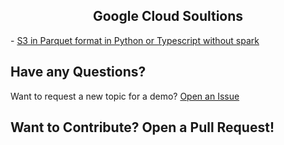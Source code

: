 <div align="center"> 
   <h2 align="center"> Google Cloud Soultions  </h2></div>
   
<p align='center'>
   <p align='center'>
   
</p>
- <a href="https://github.com/RobinaMirbahar/Google-Cloud-Solutions/blob/fd16005a2647a9a4735185166cb971cb31644283/S3%20in%20Parquet%20format%20in%20Python%20(or%20Typescript">S3 in Parquet format in Python or Typescript without spark</a>


## Have any Questions?

Want to request a new topic for a demo? [Open an Issue](https://github.com/RobinaMirbahar/Google-Cloud-Solutions/issues/new/choose)

## Want to Contribute? Open a Pull Request!

